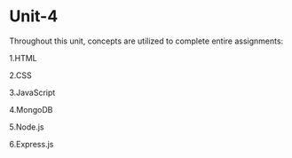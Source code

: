 # Unit-4

Throughout this unit, concepts are utilized to complete entire assignments:

1.HTML

2.CSS

3.JavaScript

4.MongoDB

5.Node.js

6.Express.js
